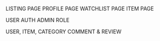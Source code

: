 <!-- CLIENT -->
LISTING PAGE
PROFILE PAGE
WATCHLIST PAGE
ITEM PAGE


<!-- SERVER -->
USER AUTH
ADMIN ROLE




USER,
ITEM,
CATEGORY
COMMENT & REVIEW
